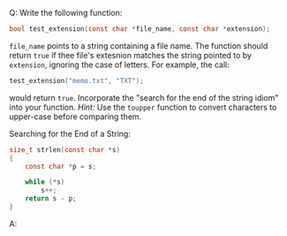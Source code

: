 Q: Write the following function:

```c
bool test_extension(const char *file_name, const char *extension);
```

`file_name` points to a string containing a file name. The function should
return `true` if thee file's extesnion matches the string pointed to by
`extension`, ignoring the case of letters. For example, the call:

```c
test_extension("memo.txt", "TXT");
```

would return `true`. Incorporate the "search for the end of the string idiom"
into your function. <em>Hint:</em> Use the `toupper` function to convert
characters to upper-case before comparing them.

Searching for the End of a String:

```c
size_t strlen(const char *s)
{
    const char *p = s;

    while (*s)
        s++;
    return s - p;
}
```

A:
